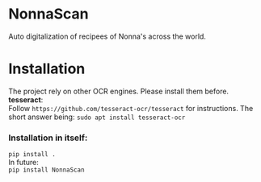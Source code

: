 # NonnaScan
Auto digitalization of recipees of Nonna's across the world.


# Installation

The project rely on other OCR engines. Please install them before.
**tesseract**:  
Follow `https://github.com/tesseract-ocr/tesseract` for instructions. The short answer being:
`sudo apt install tesseract-ocr`

### Installation in itself:
`pip install .`  
In future:  
`pip install NonnaScan`
